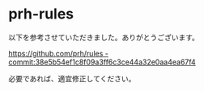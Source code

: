 # prh-rules

以下を参考させていただきました。ありがとうございます。

[https://github.com/prh/rules - commit:38e5b54ef1c8f09a3ff6c3ce44a32e0aa4ea67f4](https://github.com/prh/rules/tree/38e5b54ef1c8f09a3ff6c3ce44a32e0aa4ea67f4)

必要であれば、適宜修正してください。
